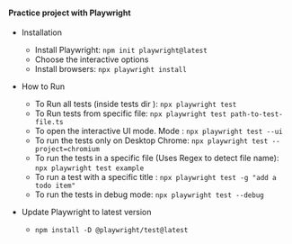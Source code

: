 #### Practice project with Playwright

- Installation
  - Install Playwright: ```npm init playwright@latest```
  - Choose the interactive options
  - Install browsers: ```npx playwright install```
  
- How to Run
  - To Run all tests (inside tests dir ): ```npx playwright test```
  - To Run tests from specific file: ```npx playwright test path-to-test-file.ts```
  - To open the interactive UI mode. Mode : ```npx playwright test --ui```
  - To run the tests only on Desktop Chrome: ```npx playwright test --project=chromium```
  - To run the tests in a specific file (Uses Regex to detect file name): ```npx playwright test example```
  - To run a test with a specific title : ```npx playwright test -g "add a todo item"```
  - To run the tests in debug mode: ```npx playwright test --debug```

- Update Playwright to latest version 
  - ```npm install -D @playwright/test@latest```
